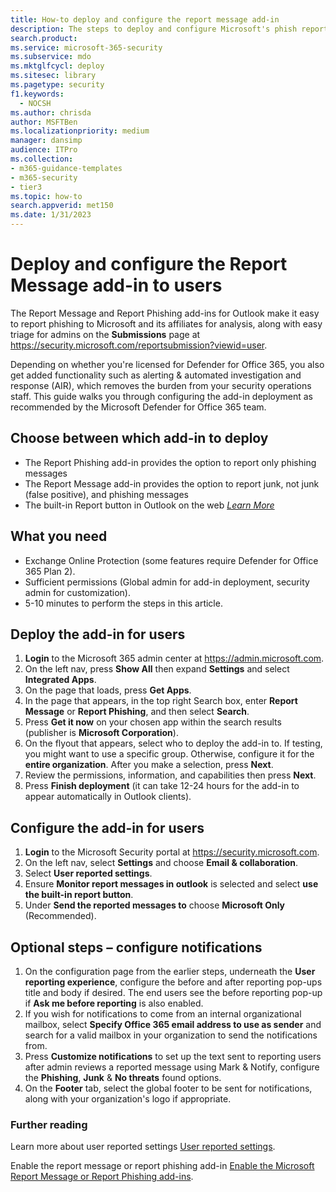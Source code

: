 ```yaml
---
title: How-to deploy and configure the report message add-in
description: The steps to deploy and configure Microsoft's phish reporting add-ins aimed at security administrators.
search.product:
ms.service: microsoft-365-security
ms.subservice: mdo
ms.mktglfcycl: deploy
ms.sitesec: library
ms.pagetype: security
f1.keywords:
  - NOCSH
ms.author: chrisda
author: MSFTBen
ms.localizationpriority: medium
manager: dansimp
audience: ITPro
ms.collection:
- m365-guidance-templates
- m365-security
- tier3
ms.topic: how-to
search.appverid: met150
ms.date: 1/31/2023
---
```


# Deploy and configure the Report Message add-in to users

The Report Message and Report Phishing add-ins for Outlook make it easy to report phishing to Microsoft and its affiliates for analysis, along with easy triage for admins on the **Submissions** page at <https://security.microsoft.com/reportsubmission?viewid=user>.

Depending on whether you're licensed for Defender for Office 365, you also get added functionality such as alerting & automated investigation and response (AIR), which removes the burden from your security operations staff. This guide walks you through configuring the add-in deployment as recommended by the Microsoft Defender for Office 365 team.

## Choose between which add-in to deploy

- The Report Phishing add-in provides the option to report only phishing messages
- The Report Message add-in provides the option to report junk, not junk (false positive), and phishing messages
- The built-in Report button in Outlook on the web *[Learn More](../submissions-outlook-report-messages.md)*

## What you need

- Exchange Online Protection (some features require Defender for Office 365 Plan 2).
- Sufficient permissions (Global admin for add-in deployment, security admin for customization).
- 5-10 minutes to perform the steps in this article.

## Deploy the add-in for users

1. **Login** to the Microsoft 365 admin center at <https://admin.microsoft.com>.
1. On the left nav, press **Show All** then expand **Settings** and select **Integrated Apps**.
1. On the page that loads, press **Get Apps**.
1. In the page that appears, in the top right Search box, enter **Report Message** or **Report Phishing**, and then select **Search**.
1. Press **Get it now** on your chosen app within the search results (publisher is **Microsoft Corporation**).
1. On the flyout that appears, select who to deploy the add-in to. If testing, you might want to use a specific group. Otherwise, configure it for the **entire organization**. After you make a selection, press **Next**.
1. Review the permissions, information, and capabilities then press **Next**.
1. Press **Finish deployment** (it can take 12-24 hours for the add-in to appear automatically in Outlook clients).

## Configure the add-in for users

1. **Login** to the Microsoft Security portal at <https://security.microsoft.com>.
2. On the left nav, select **Settings** and choose **Email & collaboration**.
3. Select **User reported settings**.
4. Ensure **Monitor report messages in outlook** is selected and select **use the built-in report button**.
5. Under **Send the reported messages to** choose **Microsoft Only** (Recommended).

## Optional steps – configure notifications

1. On the configuration page from the earlier steps, underneath the **User reporting experience**, configure the before and after reporting pop-ups title and body if desired. The end users see the before reporting pop-up if **Ask me before reporting** is also enabled.
2. If you wish for notifications to come from an internal organizational mailbox, select **Specify Office 365 email address to use as sender** and search for a valid mailbox in your organization to send the notifications from.
3. Press **Customize notifications** to set up the text sent to reporting users after admin reviews a reported message using Mark & Notify, configure the **Phishing**, **Junk** & **No threats** found options.
4. On the **Footer** tab, select the global footer to be sent for notifications, along with your organization's logo if appropriate.

### Further reading

Learn more about user reported settings [User reported settings](../submissions-user-reported-messages-custom-mailbox.md).

Enable the report message or report phishing add-in [Enable the Microsoft Report Message or Report Phishing add-ins](../submissions-users-report-message-add-in-configure.md).

